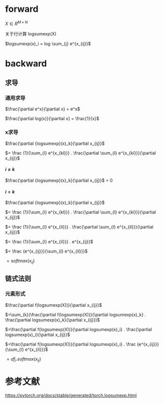 # forward
$X \in {R}^{M \times N}$

关于行计算 $\text{logsumexp(X)}$

<p>
$logsumexp(x)_i = log \sum_{j} e^{x_{ij}}$
</p>

# backward
## 求导
### 通用求导

$\frac{\partial e^x}{\partial x} = e^x$

$\frac{\partial log(x)}{\partial x} = \frac{1}{x}$

### x求导

<p>
$\frac{\partial {logsumexp}(x)_k}{\partial x_{ij}}$
</p>

$= \frac {1}{\sum_{l} e^{x_{kl}}} . \frac{\partial \sum_{l} e^{x_{kl}}}{\partial x_{ij}}$

#### $i \neq k$ 

<p>
$\frac{\partial {logsumexp}(x)_k}{\partial x_{ij}}$ = 0
</p>

#### $i = k$ 

<p>
$\frac{\partial {logsumexp}(x)_k}{\partial x_{ij}}$
</p>

$= \frac {1}{\sum_{l} e^{x_{kl}}} . \frac{\partial \sum_{l} e^{x_{kl}}}{\partial x_{ij}}$

$= \frac {1}{\sum_{l} e^{x_{il}}} . \frac{\partial \sum_{l} e^{x_{il}}}{\partial x_{ij}}$

$= \frac {1}{\sum_{l} e^{x_{il}}} .  e^{x_{ij}}$

$= \frac {e^{x_{ij}}}{\sum_{l} e^{x_{il}}}$

$= softmax(x_{ij})$

## 链式法则

### 元素形式

$\frac{\partial f(logsumexp(X))}{\partial x_{ij}}$

<p>
$=\sum_{k}(\frac{\partial f(logsumexp(X))}{\partial logsumexp(x)_k} . \frac{\partial logsumexp(x)_k}{\partial x_{ij}})$
</p>

<p>
$=\frac{\partial f(logsumexp(X))}{\partial logsumexp(x)_i} . \frac{\partial logsumexp(x)_i}{\partial x_{ij}}$
</p>

<p>
$=\frac{\partial f(logsumexp(X))}{\partial logsumexp(x)_i} . \frac {e^{x_{ij}}}{\sum_{l} e^{x_{il}}}$
</p>
  
$=df_i . softmax(x_{ij})$

# 参考文献
https://pytorch.org/docs/stable/generated/torch.logsumexp.html